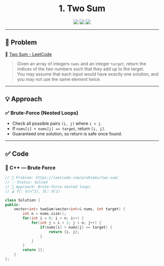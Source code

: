 <h1 align="center">1. Two Sum</h1>

<p align="center">
  <img src="https://img.shields.io/badge/Difficulty-Easy-brightgreen?style=for-the-badge" />
  <img src="https://img.shields.io/badge/Status-Solved-success?style=for-the-badge" />
  <img src="https://img.shields.io/badge/Language-C++-blue?style=for-the-badge" />
</p>

---

## 📘 Problem

🔗 [Two Sum - LeetCode](https://leetcode.com/problems/two-sum/)  
> Given an array of integers `nums` and an integer `target`, return the indices of the two numbers such that they add up to the target.  
> You may assume that each input would have exactly one solution, and you may not use the same element twice.

---

## 💡 Approach

### ✅ Brute-Force (Nested Loops)
- Check all possible pairs `(i, j)` where `i < j`.
- If `nums[i] + nums[j] == target`, return `[i, j]`.
- Guaranteed one solution, so return is safe once found.

---

## ✅ Code

### 🔹 C++ — Brute Force

```cpp
// 📌 Problem: https://leetcode.com/problems/two-sum/
// ✅ Status: Solved
// 🧠 Approach: Brute-force nested loops
// ⌛ TC: O(n^2), SC: O(1)

class Solution {
public:
    vector<int> twoSum(vector<int>& nums, int target) {
        int n = nums.size();
        for(int i = 0; i < n; i++) {
            for(int j = i + 1; j < n; j++) {
                if(nums[i] + nums[j] == target) {
                    return {i, j};
                }
            }
        }
        return {};
    }
};
